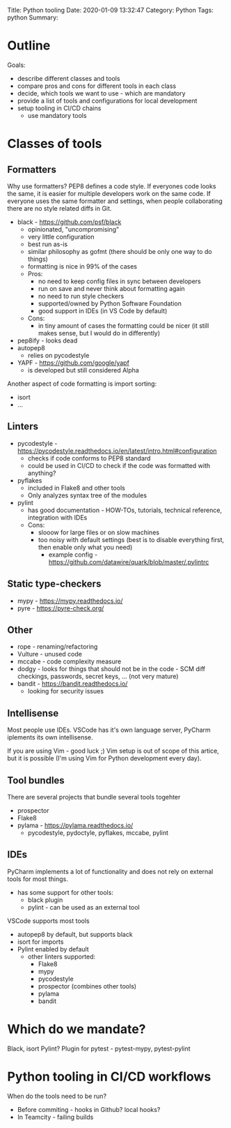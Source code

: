 Title: Python tooling
Date: 2020-01-09 13:32:47
Category: Python
Tags: python
Summary:

# Outline
Goals:
- describe different classes and tools
- compare pros and cons for different tools in each class
- decide, which tools we want to use - which are mandatory
- provide a list of tools and configurations for local development
- setup tooling in CI/CD chains
	- use mandatory tools

# Classes of tools

## Formatters
Why use formatters?
PEP8 defines a code style. If everyones code looks the same, it is easier for
multiple developers work on the same code. If everyone uses the same formatter
and settings, when people collaborating there are no style related diffs in
Git.

- black - https://github.com/psf/black
	- opinionated, "uncompromising"
	- very little configuration
	- best  run as-is
	- similar philosophy as gofmt (there should be only one way to do things)
	- formatting is nice in 99% of the cases
	- Pros:
		- no need to keep config files in sync between developers
		- run on save and never think about formatting again
		- no need to run style checkers
		- supported/owned by Python Software Foundation
		- good support in IDEs (in VS Code by default)
	- Cons:
		- in tiny amount of cases the formatting could be nicer (it still makes
			sense, but I would do in differently)
- pep8ify - looks dead
- autopep8
	- relies on pycodestyle
- YAPF - https://github.com/google/yapf
	- is developed but still considered Alpha

Another aspect of code formatting is import sorting:

- isort
- ...

## Linters
- pycodestyle - https://pycodestyle.readthedocs.io/en/latest/intro.html#configuration
	- checks if code conforms to PEP8 standard
	- could be used in CI/CD to check if the code was formatted with anything?
- pyflakes
	- included in Flake8 and other tools
	- Only analyzes syntax tree of the modules
- pylint
	- has good documentation - HOW-TOs, tutorials, technical reference,
	integration with IDEs
	- Cons:
		- slooow for large files or on slow machines
		- too noisy with default settings (best is to disable everything
		first, then enable only what you need)
			- example config - https://github.com/datawire/quark/blob/master/.pylintrc

## Static type-checkers
- mypy - https://mypy.readthedocs.io/
- pyre - https://pyre-check.org/


## Other
- rope - renaming/refactoring
- Vulture - unused code
- mccabe - code complexity measure
- dodgy - looks for things that  should not be in the code - SCM diff checkings,
passwords, secret keys, ... (not very mature)
- bandit - https://bandit.readthedocs.io/
	- looking for security issues

## Intellisense
Most people use IDEs. VSCode has it's own language server, PyCharm iplements its
own intellisense.

If you are using Vim - good luck ;) Vim setup is out of scope of this
artice, but it is possible (I'm using Vim for Python development every day).

## Tool bundles
There are several projects that bundle several tools togehter
- prospector
- Flake8
- pylama - https://pylama.readthedocs.io/
	- pycodestyle, pydoctyle, pyflakes, mccabe, pylint

## IDEs
PyCharm implements a lot of functionality and does not rely on external tools
for most things.

- has some support for other tools:
	- black plugin
	- pylint - can be used as an external tool

VSCode supports most tools

- autopep8 by default, but supports black
- isort for imports
- Pylint enabled by default
	- other linters supported:
		- Flake8
		- mypy
		- pycodestyle
		- prospector (combines other tools)
		- pylama
		- bandit

# Which do we mandate?
Black, isort
Pylint?
Plugin for pytest - pytest-mypy, pytest-pylint

# Python tooling in CI/CD workflows
When do the tools need to be run?
- Before commiting - hooks in Github? local hooks?
- In Teamcity - failing builds
